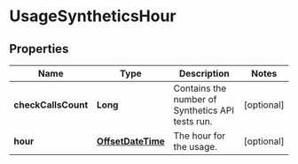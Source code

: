 

# UsageSyntheticsHour

## Properties

Name | Type | Description | Notes
------------ | ------------- | ------------- | -------------
**checkCallsCount** | **Long** | Contains the number of Synthetics API tests run. |  [optional]
**hour** | [**OffsetDateTime**](OffsetDateTime.md) | The hour for the usage. |  [optional]



